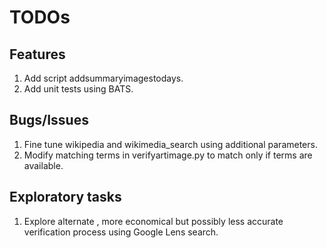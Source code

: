 # TODOs

## Features

1. Add script addsummaryimagestodays.
1. Add unit tests using BATS.

## Bugs/Issues

1. Fine tune wikipedia and wikimedia_search using additional parameters.
2. Modify matching terms in verifyartimage.py to match only if terms are available.

## Exploratory tasks

1. Explore alternate , more economical but possibly less accurate verification process using Google Lens search.
